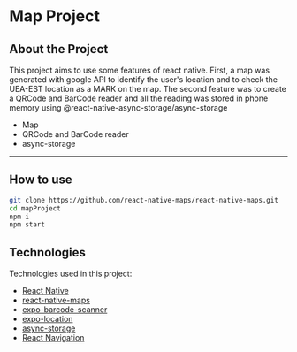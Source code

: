 # Map Project
## About the Project

This project aims to use some features of react native. First, a map was generated with google API to identify the user's location and to check the UEA-EST location as a MARK on the map.
The second feature was to create a QRCode and BarCode reader and all the reading was stored in phone memory using @react-native-async-storage/async-storage

- Map
- QRCode and BarCode reader
- async-storage

___

## How to use

```sh
git clone https://github.com/react-native-maps/react-native-maps.git
cd mapProject
npm i
npm start
```

## Technologies

Technologies used in this project:

- [React Native]
- [react-native-maps]
- [expo-barcode-scanner]
- [expo-location]
- [async-storage]
- [React Navigation]

[//]: # (These are reference links used in the body of this note and get stripped out when the markdown processor does its job. There is no need to format nicely because it shouldn't be seen. Thanks SO - http://stackoverflow.com/questions/4823468/store-comments-in-markdown-syntax)
   [React Native]: <https://reactnative.dev/>
   [react-native-maps]: <https://github.com/react-native-maps/react-native-maps>
   [expo-barcode-scanner]: <https://docs.expo.dev/versions/latest/sdk/bar-code-scanner/>
   [expo-location]: <https://docs.expo.dev/versions/latest/sdk/location/>
   [async-storage]: <https://docs.expo.dev/versions/latest/sdk/async-storage/>
   [React Navigation]: <https://reactnavigation.org/>
   
